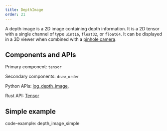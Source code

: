 ```yaml
---
title: DepthImage
order: 21
---
```


A depth image is a 2D image containing depth information. It is a 2D tensor with a single channel of type `uint16`, `float32`, or `float64`. It can be displayed in a 3D viewer when combined with a [pinhole camera](pinhole.md).

## Components and APIs

Primary component: `tensor`

Secondary components: `draw_order`

Python APIs: [log_depth_image](https://ref.rerun.io/docs/python/latest/common/images/#rerun.log_depth_image**),

Rust API: [Tensor](https://docs.rs/rerun/latest/rerun/components/struct.Tensor.html)


## Simple example

code-example: depth_image_simple

<picture>
  <source media="(max-width: 480px)" srcset="https://static.rerun.io/5ed6b5ce014c0fbbc70dc4241c117b10610e1ce7_depth_image_simple_480w.png">
  <source media="(max-width: 768px)" srcset="https://static.rerun.io/8786f135fc56814d968002249cec00f74b93947c_depth_image_simple_768w.png">
  <source media="(max-width: 1024px)" srcset="https://static.rerun.io/fd5130f688b8dcb8b4d7a39cae373b94e72f0dd6_depth_image_simple_1024w.png">
  <source media="(max-width: 1200px)" srcset="https://static.rerun.io/a978c1f8dbb3d7d86f0895f649999f779a02c12e_depth_image_simple_1200w.png">
  <img src="https://static.rerun.io/f78674bdae0eb25786c6173307693c5338f38b87_depth_image_simple_full.png" alt="">
</picture>

